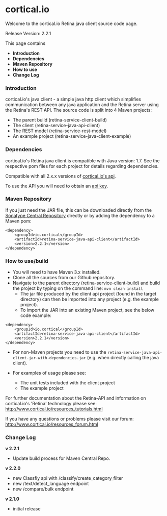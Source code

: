 cortical.io
===========
Welcome to the cortical.io Retina java client source code page.

Release Version: 2.2.1

This page contains
<UL>
<LI><B>Introduction</B></LI>
<LI><B>Dependencies</B></LI>
<LI><B>Maven Repository</B></LI>
<LI><B>How to use</B></LI>
<LI><B>Change Log</B></LI>
</UL>


### Introduction
cortical.io's java client - a simple java http client which simplifies communication between any java application and the Retina server using the Retina's REST API.
The source code is split into 4 Maven projects:

* The parent build (retina-service-client-build)
* The client (retina-service-java-api-client)
* The REST model (retina-service-rest-model)
* An example project (retina-service-java-client-example)


### Dependencies
cortical.io's Retina java client is compatible with Java version: 1.7. See the respective pom files for each project for details regarding dependencies.

Compatible with all 2.x.x versions of <a href="http://api.cortical.io">cortical.io's api</a>.

To use the API you will need to obtain an <a href="http://www.cortical.io/resources_apikey.html">api key</a>.

### Maven Repository
If you just need the JAR file, this can be downloaded directly from the <a href="https://search.maven.org/#browse|-882754531">Sonatype Central Repository</a> directly or by adding the dependency to a Maven pom:

```
<dependency>
    <groupId>io.cortical</groupId>
    <artifactId>retina-service-java-api-client</artifactId>
    <version>2.2.1</version>
</dependency>
```

### How to use/build
* You will need to have Maven 3.x installed.
* Clone all the sources from our Github repository.
* Navigate to the parent directory (retina-service-client-build) and build the project by typing on the command line: ```mvn clean install```
   * The jar file produced by the client api project (found in the target directory) can then be imported into any project (e.g. the example project).
   * To import the JAR into an existing Maven project, see the below code example:

```
<dependency>
    <groupId>io.cortical</groupId>
    <artifactId>retina-service-java-api-client</artifactId>
    <version>2.2.1</version>
</dependency>
```

   * For non-Maven projects you need to use the ```retina-service-java-api-client-jar-with-dependencies.jar``` (e.g. when directly calling the java client).

* For examples of usage please see:
   * The unit tests included with the client project
   * The example project
    
For further documentation about the Retina-API and information on cortical.io's 'Retina' technology please see: 
http://www.cortical.io/resources_tutorials.html

If you have any questions or problems please visit our forum:
http://www.cortical.io/resources_forum.html

### Change Log
<B>v 2.2.1</B>
* Update build process for Maven Central Repo.

<B>v 2.2.0</B>
* new Classfiy api with /classify/create_category_filter
* new /text/detect_language endpoint
* new /compare/bulk endpoint

<B>v 2.1.0</B>
* initial release
